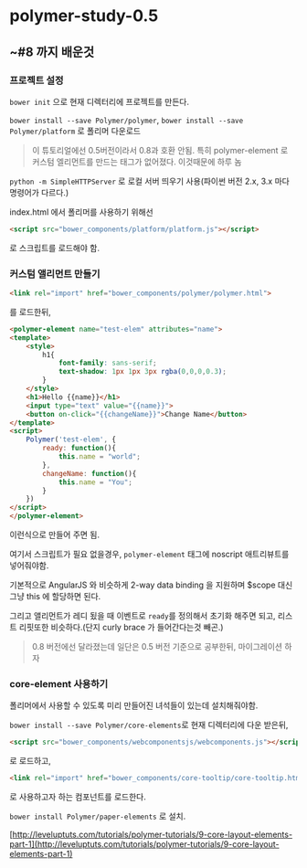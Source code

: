 # polymer-study-0.5

## ~#8 까지 배운것

### 프로젝트 설정

`bower init` 으로 현재 디렉터리에 프로젝트를 만든다.

`bower install --save Polymer/polymer`, `bower install --save Polymer/platform` 로 폴리머 다운로드

> 이 튜토리얼에선 0.5버전이라서 0.8과 호환 안됨. 특히 polymer-element 로 커스텀 엘리먼트를 만드는 태그가 없어졌다. 이것때문에 하루 놈

`python -m SimpleHTTPServer` 로 로컬 서버 띄우기 사용(파이썬 버전 2.x, 3.x 마다 명령어가 다르다.)

index.html 에서 폴리머를 사용하기 위해선

```html
<script src="bower_components/platform/platform.js"></script>
```

로 스크립트를 로드해야 함.

### 커스텀 앨리먼트 만들기

```html
<link rel="import" href="bower_components/polymer/polymer.html">
```
를 로드한뒤,

```html
<polymer-element name="test-elem" attributes="name">
<template>
	<style>
		h1{
			font-family: sans-serif;
			text-shadow: 1px 1px 3px rgba(0,0,0,0.3);
		}
	</style>
	<h1>Hello {{name}}</h1>
	<input type="text" value="{{name}}">
	<button on-click="{{changeName}}">Change Name</button>
</template>
<script>
	Polymer('test-elem', {
		ready: function(){
			this.name = "world";
		},
		changeName: function(){
			this.name = "You";
		}
	})
</script>
</polymer-element>
```

이런식으로 만들어 주면 됨.

여기서 스크립트가 필요 없을경우, `polymer-element` 태그에 noscript 애트리뷰트를 넣어줘야함.

기본적으로 AngularJS 와 비슷하게 2-way data binding 을 지원하며 $scope 대신 그냥 this 에 할당하면 된다.

그리고 앨리먼트가 레디 됬을 때 이벤트로 `ready`를 정의해서 초기화 해주면 되고, 리스트 리핏또한 비슷하다.(단지 curly brace 가 들어간다는것 빼곤.)


> 0.8 버전에선 달라졌는데 일단은 0.5 버전 기준으로 공부한뒤, 마이그레이션 하자

### core-element 사용하기

폴리머에서 사용할 수 있도록 미리 만들어진 녀석들이 있는데 설치해줘야함.

`bower install --save Polymer/core-elements`로 현재 디렉터리에 다운 받은뒤,

```html
<script src="bower_components/webcomponentsjs/webcomponents.js"></script>
```

로 로드하고,

```html
<link rel="import" href="bower_components/core-tooltip/core-tooltip.html">
```

로 사용하고자 하는 컴포넌트를 로드한다.



`bower install Polymer/paper-elements` 로 설치.










[http://leveluptuts.com/tutorials/polymer-tutorials/9-core-layout-elements-part-1](http://leveluptuts.com/tutorials/polymer-tutorials/9-core-layout-elements-part-1)
